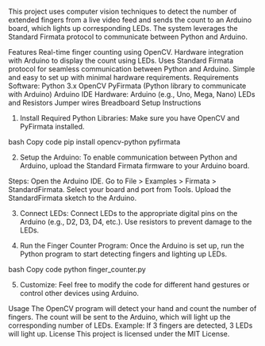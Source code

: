 This project uses computer vision techniques to detect the number of extended fingers from a live video feed and sends the count to an Arduino board, which lights up corresponding LEDs. The system leverages the Standard Firmata protocol to communicate between Python and Arduino.

Features
Real-time finger counting using OpenCV.
Hardware integration with Arduino to display the count using LEDs.
Uses Standard Firmata protocol for seamless communication between Python and Arduino.
Simple and easy to set up with minimal hardware requirements.
Requirements
Software:
Python 3.x
OpenCV
PyFirmata (Python library to communicate with Arduino)
Arduino IDE
Hardware:
Arduino (e.g., Uno, Mega, Nano)
LEDs and Resistors
Jumper wires
Breadboard
Setup Instructions
  1. Install Required Python Libraries:
Make sure you have OpenCV and PyFirmata installed.

bash
Copy code
pip install opencv-python pyfirmata

  2. Setup the Arduino:
To enable communication between Python and Arduino, upload the Standard Firmata firmware to your Arduino board.

Steps:
Open the Arduino IDE.
Go to File > Examples > Firmata > StandardFirmata.
Select your board and port from Tools.
Upload the StandardFirmata sketch to the Arduino.

  3. Connect LEDs:
Connect LEDs to the appropriate digital pins on the Arduino (e.g., D2, D3, D4, etc.).
Use resistors to prevent damage to the LEDs.

  4. Run the Finger Counter Program:
Once the Arduino is set up, run the Python program to start detecting fingers and lighting up LEDs.

bash
Copy code
python finger_counter.py

  5. Customize:
Feel free to modify the code for different hand gestures or control other devices using Arduino.

Usage
The OpenCV program will detect your hand and count the number of fingers.
The count will be sent to the Arduino, which will light up the corresponding number of LEDs.
Example:
If 3 fingers are detected, 3 LEDs will light up.
License
This project is licensed under the MIT License.

